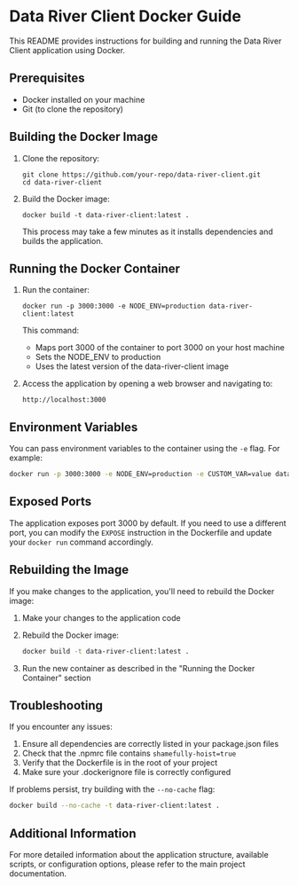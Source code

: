 # Data River Client Docker Guide

This README provides instructions for building and running the Data River Client application using Docker.

## Prerequisites

- Docker installed on your machine
- Git (to clone the repository)

## Building the Docker Image

1. Clone the repository:

   ```
   git clone https://github.com/your-repo/data-river-client.git
   cd data-river-client
   ```

2. Build the Docker image:

   ```
   docker build -t data-river-client:latest .
   ```

   This process may take a few minutes as it installs dependencies and builds the application.

## Running the Docker Container

1. Run the container:

   ```
   docker run -p 3000:3000 -e NODE_ENV=production data-river-client:latest
   ```

   This command:

   - Maps port 3000 of the container to port 3000 on your host machine
   - Sets the NODE_ENV to production
   - Uses the latest version of the data-river-client image

2. Access the application by opening a web browser and navigating to:
   ```
   http://localhost:3000
   ```

## Environment Variables

You can pass environment variables to the container using the `-e` flag. For example:

```bash
docker run -p 3000:3000 -e NODE_ENV=production -e CUSTOM_VAR=value data-river-client:latest
```

## Exposed Ports

The application exposes port 3000 by default. If you need to use a different port, you can modify the `EXPOSE` instruction in the Dockerfile and update your `docker run` command accordingly.

## Rebuilding the Image

If you make changes to the application, you'll need to rebuild the Docker image:

1. Make your changes to the application code
2. Rebuild the Docker image:

   ```bash
   docker build -t data-river-client:latest .
   ```

3. Run the new container as described in the "Running the Docker Container" section

## Troubleshooting

If you encounter any issues:

1. Ensure all dependencies are correctly listed in your package.json files
2. Check that the .npmrc file contains `shamefully-hoist=true`
3. Verify that the Dockerfile is in the root of your project
4. Make sure your .dockerignore file is correctly configured

If problems persist, try building with the `--no-cache` flag:

```bash
docker build --no-cache -t data-river-client:latest .
```

## Additional Information

For more detailed information about the application structure, available scripts, or configuration options, please refer to the main project documentation.
